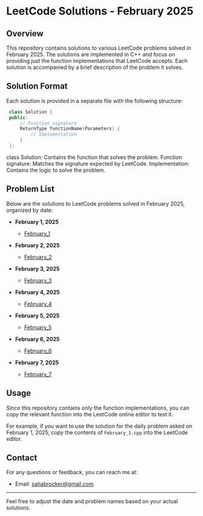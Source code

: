# LeetCode Solutions - February 2025

## Overview

This repository contains solutions to various LeetCode problems solved in February 2025. The solutions are implemented in C++ and focus on providing just the function implementations that LeetCode accepts. Each solution is accompanied by a brief description of the problem it solves.

## Solution Format

Each solution is provided in a separate file with the following structure:

 ``` cpp
  class Solution {
  public:
      // Function signature
      ReturnType functionName(Parameters) {
          // Implementation
      }
  };
  ```

class Solution: Contains the function that solves the problem.
Function signature: Matches the signature expected by LeetCode.
Implementation: Contains the logic to solve the problem.

## Problem List

Below are the solutions to LeetCode problems solved in February 2025, organized by date:

- **February 1, 2025**
  - [February_1](February_1.cpp)

- **February 2, 2025**
  - [February_2](February_2.cpp)

- **February 3, 2025**
  - [February_3](February_3.cpp)

- **February 4, 2025**
  - [February_4](February_4.cpp)

- **February 5, 2025**
  - [February_5](February_5.cpp)

- **February 6, 2025**
  - [February_6](February_6.cpp)
    
- **February 7, 2025**
  - [February_7](February_7.cpp)
 
## Usage

Since this repository contains only the function implementations, you can copy the relevant function into the LeetCode online editor to test it. 

For example, if you want to use the solution for the daily problem asked on February 1, 2025, copy the contents of `February_1.cpp` into the LeetCode editor.

## Contact

For any questions or feedback, you can reach me at:

- Email: sahabrocker@gmail.com

---

Feel free to adjust the date and problem names based on your actual solutions.
